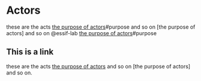 # Actors

these are the acts [the purpose of actors](undefined)#purpose and so on [the purpose of actors] and so on @essif-lab [the purpose of actors](undefined)#purpose

## This is a link

these are the acts [the purpose of actors](actor/purpose/essif-lab) and so on [the purpose of actors] and so on.
